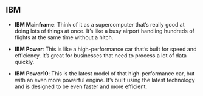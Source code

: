 ## IBM
- **IBM Mainframe**: Think of it as a supercomputer that’s really good at doing lots of things at once. It’s like a busy airport handling hundreds of flights at the same time without a hitch.
    
- **IBM Power**: This is like a high-performance car that’s built for speed and efficiency. It’s great for businesses that need to process a lot of data quickly.
    
- **IBM Power10**: This is the latest model of that high-performance car, but with an even more powerful engine. It’s built using the latest technology and is designed to be even faster and more efficient. 